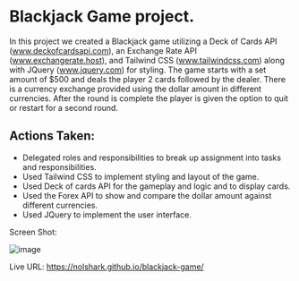 # Blackjack Game project. 

In this project we created a Blackjack game utilizing a Deck of Cards API (www.deckofcardsapi.com), an Exchange Rate API (www.exchangerate.host), and Tailwind CSS (www.tailwindcss.com) along with JQuery (www.jquery.com) for styling. The game starts with a set amount of $500 and deals the player 2 cards followed by the dealer. There is a currency exchange provided using the dollar amount in different currencies. After the round is complete the player is given the option to quit or restart for a second round.  

## Actions Taken: 
* Delegated roles and responsibilities to break up assignment into tasks and responsibilities. 
* Used Tailwind CSS to implement styling and layout of the game. 
* Used Deck of cards API for the gameplay and logic and to display cards. 
* Used the Forex API to show and compare the dollar amount against different currencies. 
* Used JQuery to implement the user interface. 

Screen Shot:

![image](https://user-images.githubusercontent.com/107436206/187999321-e472d07f-543e-4187-b680-aacaa7affbc7.png)


Live URL: https://nolshark.github.io/blackjack-game/
